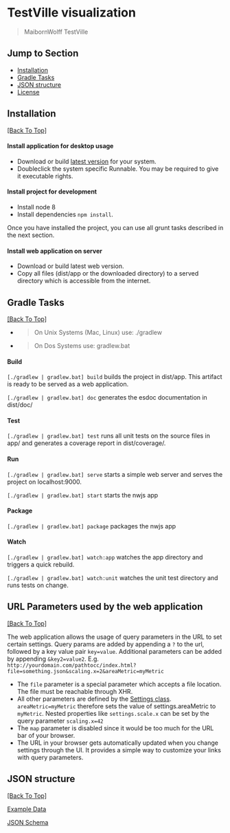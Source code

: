 # TestVille visualization

> MaibornWolff TestVille

## Jump to Section

* [Installation](#installation)
* [Gradle Tasks](#grunt-tasks)
* [JSON structure](#json-structure)
* [License](LICENSE.md)

## Installation
[[Back To Top]](#jump-to-section)

#### Install application for desktop usage

* Download or build [latest version](https://github.com/MaibornWolff/testVille/releases/latest) for your system. 
* Doubleclick the system specific Runnable. You may be required to give it executable rights. 

#### Install project for development

* Install node 8
* Install dependencies `npm install`.

Once you have installed the project, you can use all grunt tasks described in the next section.

#### Install web application on server

* Download or build latest web version.
* Copy all files (dist/app or the downloaded directory) to a served directory which is accessible from the internet.

## Gradle Tasks
[[Back To Top]](#jump-to-section)
* > On Unix Systems (Mac, Linux) use: ./gradlew
* > On Dos Systems use: gradlew.bat
#### Build
 
`[./gradlew | gradlew.bat] build` builds the project in dist/app. This artifact is ready to be served as a web application.

`[./gradlew | gradlew.bat] doc` generates the esdoc documentation in dist/doc/


#### Test

`[./gradlew | gradlew.bat] test` runs all unit tests on the source files in app/ and generates a coverage report in dist/coverage/.

#### Run

`[./gradlew | gradlew.bat] serve` starts a simple web server and serves the project on localhost:9000.

`[./gradlew | gradlew.bat] start` starts the nwjs app

#### Package

`[./gradlew | gradlew.bat] package` packages the nwjs app

#### Watch

`[./gradlew | gradlew.bat] watch:app` watches the app directory and triggers a quick rebuild.

`[./gradlew | gradlew.bat] watch:unit` watches the unit test directory and runs tests on change.

## URL Parameters used by the web application
[[Back To Top]](#jump-to-section)

The web application allows the usage of query parameters in the URL to set 
certain settings. Query params are added by appending a `?` to the url, 
followed by a key value pair `key=value`. Additional parameters can be 
added by appending `&key2=value2`. E.g. `http://yourdomain.com/pathtocc/index.html?file=something.json&scaling.x=2&areaMetric=myMetric`

* The `file` parameter is a special parameter which accepts a file location. The file must be reachable through XHR.
* All other parameters are defined by the [Settings class](/visualization/app/testVille/core/settings/model/settings.js). 
`areaMetric=myMetric` therefore sets the value of settings.areaMetric to `myMetric`. Nested properties like `settings.scale.x` can be 
set by the query parameter `scaling.x=42`
* The `map` parameter is disabled since it would be too much for the URL bar of your browser.
* The URL in your browser gets automatically updated when you change settings through the UI. 
It provides a simple way to customize your links with query parameters.

## JSON structure
[[Back To Top]](#jump-to-section)

[Example Data](/visualization/app/testVille/sample.json)

[JSON Schema](/visualization/app/testVille/core/data/schema.json)
